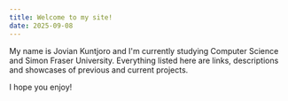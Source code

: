 ```yaml
---
title: Welcome to my site!
date: 2025-09-08
---
```


My name is Jovian Kuntjoro and I'm currently studying Computer Science and Simon Fraser University.
Everything listed here are links, descriptions and showcases of previous and current projects.

I hope you enjoy!
